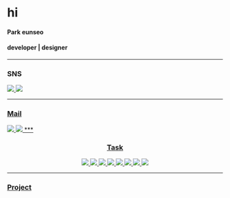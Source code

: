 <p align="center"><h1>hi</h1></p>

#### Park eunseo
#### developer | designer  
***  

<h3>SNS</h3>  
<a href="https://www.instagram.com/tastywaffle/" target="_blank"><img src="https://img.shields.io/badge/instagram @tastywaffle-000000?style=social&logo=Instagram&logoColor=E4405F"/>
<a href="https://www.facebook.com/profile.php?id=100024801134439" target="_blank"><img src="https://img.shields.io/badge/Facebook @박은서-000000?style=social&logo=Facebook&logoColor=1877F2"/>  

---  
  
  <h3>Mail</h3>  
<a href="mailto:dimi_pes0107@dimigo.hs.kr" target="_blank"><img src="https://img.shields.io/badge/School email address-000000?style=flat-square&logo=Gmail&logoColor=EA4335"/>
<a href="mailto:tastywaffle1717@gmail.com" target="_blank"><img src="https://img.shields.io/badge/Gmail address-000000?style=flat-square&logo=Gmail&logoColor=EA4335"/> 
***  
  
  
  <div align=center><h3>Task</h3></div>
  <div align=center>
  <img src="https://img.shields.io/badge/Kotlin-7F52FF?style=flat-square&logo=Kotlin&logoColor=white"/>
  <img src="https://img.shields.io/badge/Python-3776AB?style=flat-square&logo=Python&logoColor=white"/> 
  <img src="https://img.shields.io/badge/C-A8B9CC?style=flat-square&logo=C&logoColor=white"/> 
  <img src="https://img.shields.io/badge/HTML5-E34F26?style=flat-square&logo=HTML5&logoColor=white"/> 
  <img src="https://img.shields.io/badge/CSS3-1572B6?style=flat-square&logo=CSS3&logoColor=white"/> 
  <img src="https://img.shields.io/badge/Figma-F24E1E?style=flat-square&logo=Figma&logoColor=white"/> 
  <img src="https://img.shields.io/badge/Illustrator-FF9A00?style=flat-square&logo=Adobe Illustrator&logoColor=white"/> 
  <img src="https://img.shields.io/badge/Photoshop-31A8FF?style=flat-square&logo=Adobe Photoshop&logoColor=white"/> 
</div>
  
***  
### Project
  


 
<!--
**fhfhfhfhgpdl/fhfhfhfhgpdl** is a ✨ _special_ ✨ repository because its `README.md` (this file) appears on your GitHub profile.


Here are some ideas to get you started:

- 🔭 I’m currently working on ...
- 🌱 I’m currently learning ...
- 👯 I’m looking to collaborate on ...
- 🤔 I’m looking for help with ...
- 💬 Ask me about ...
- 📫 How to reach me: ...
- 😄 Pronouns: ...
- ⚡ Fun fact: ...
-->
